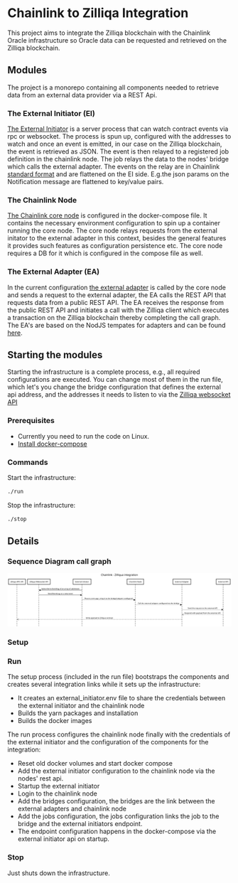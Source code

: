 # Chainlink to Zilliqa Integration

This project aims to integrate the Zilliqa blockchain with the Chainlink Oracle infrastructure so Oracle data can be requested and retrieved on the Zilliqa blockchain.

## Modules

The project is a monorepo containing all components needed to retrieve data from an external data provider via a REST Api.

### The External Initiator (EI)

[The External Initiator](./external-initiator/README.md) is a server process that can watch contract events via rpc or websocket. The process is spun up, configured with the addresses to watch and once an event is emitted, in our case on the Zilliqa blockchain, the event is retrieved as JSON. The event is then relayed to a registered job definition in the chainlink node. The job relays the data to the nodes' bridge which calls the external adapter. The events on the relay are in Chainlink [standard format](https://docs.chain.link/docs/developers#requesting-data) and are flattened on the EI side. E.g.the json params on the Notification message are flattened to key/value pairs. 

### The Chainlink Node

[The Chainlink core node](https://github.com/smartcontractkit/chainlink) is configured in the docker-compose file. It contains the necessary environment configuration to spin up a container running the core node.
The core node relays requests from the external initator to the external adapter in this context, besides the general features it provides such features as configuration persistence etc. The core node requires a DB for it which is configured in the compose file as well.

### The External Adapter (EA)

In the current configuration [the external adapter](./external-adapters/README.md) is called by the core node and sends a request to the external adapter, the EA calls the REST API that requests data from a public REST API.
The EA receives the response from the public REST API and initiates a call with the Zilliqa client which executes a transaction on the Zilliqa blockchain thereby completing the call graph. The EA's are based on the NodJS tempates for adapters and can be found [here](https://github.com/thodges-gh/CL-EA-NodeJS-Template).

## Starting the modules

Starting the infrastructure is a complete process, e.g., all required configurations are executed. You can change most of them in the run file, which let's you change the bridge configuration that defines the external api address, and the addresses it needs to listen to via the [Zilliqa websocket API](https://dev.zilliqa.com/docs/dev/dev-tools-websockets/#subscribe-event-log)

### Prerequisites

- Currently you need to run the code on Linux.
- [Install docker-compose](https://docs.docker.com/compose/install/)

### Commands

Start the infrastructure:
```bash
./run  
```
Stop the infrastructure:
```bash
./stop
```

## Details

### Sequence Diagram call graph

<img src="./docs/Zillinka.svg">

### Setup

### Run

The setup process (included in the run file) bootstraps the components and creates several integration links while it sets up the infrastructure:
- It creates an external_initiator.env file to share the credentials between the external initiator and the chainlink node
- Builds the yarn packages and installation
- Builds the docker images

The run process configures the chainlink node finally with the credentials of the external initiator and the configuration of the components for the integration:
- Reset old docker volumes and start docker compose
- Add the external initiator configuration to the chainlink node via the nodes' rest api.
- Startup the external initiator
- Login to the chainlink node
- Add the bridges configuration, the bridges are the link between the external adapters and chainlink node
- Add the jobs configuration, the jobs configuration links the job to the bridge and the external initiators endpoint.
- The endpoint configuration happens in the docker-compose via the external initiator api on startup.

### Stop

Just shuts down the infrastructure.


